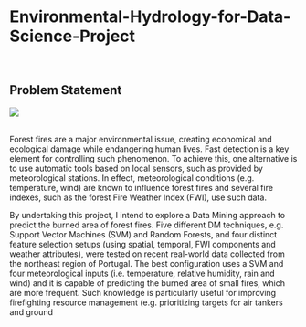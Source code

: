 # Environmental-Hydrology-for-Data-Science-Project
<br>


## Problem Statement

 ![](https://media.giphy.com/media/Wp7FNB13QfqEGpB00a/giphy.gif)
 <br>
 
 <br>
 Forest fires are a major environmental issue, creating economical and ecological damage while endangering human lives. Fast detection is a key element for controlling such phenomenon. To achieve this, one alternative is to use automatic tools based on local sensors, such as provided by meteorological stations. In effect, meteorological conditions (e.g. temperature, wind) are known to influence forest fires and several fire indexes, such as the forest Fire Weather Index (FWI), use such data.
 
 
By undertaking this project, I intend to explore a Data Mining approach to predict the burned area of forest fires. Five different DM techniques, e.g. Support Vector Machines (SVM) and Random Forests, and four distinct feature selection setups (using spatial, temporal, FWI components and weather attributes),
were tested on recent real-world data collected from the northeast region of Portugal. The best configuration uses a SVM and four meteorological inputs (i.e.
temperature, relative humidity, rain and wind) and it is capable of predicting the
burned area of small fires, which are more frequent. Such knowledge is particularly useful for improving firefighting resource management (e.g. prioritizing
targets for air tankers and ground 
 
 


